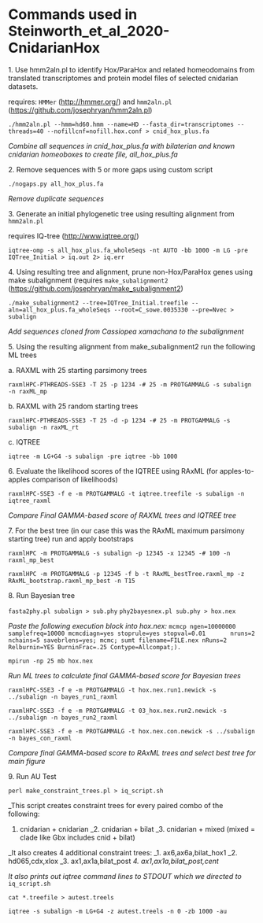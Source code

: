# Commands used in Steinworth_et_al_2020-CnidarianHox
1\. Use  hmm2aln.pl to identify Hox/ParaHox and related homeodomains from translated transcriptomes and protein model files of selected cnidarian datasets.

requires: `HMMer` (http://hmmer.org/) and `hmm2aln.pl` (https://github.com/josephryan/hmm2aln.pl)

 `./hmm2aln.pl --hmm=hd60.hmm --name=HD --fasta_dir=transcriptomes --threads=40 --nofillcnf=nofill.hox.conf > cnid_hox_plus.fa`

_Combine all sequences in cnid_hox_plus.fa with bilaterian and known cnidarian homeoboxes to create file, all_hox_plus.fa_

2\. Remove sequences with 5 or more gaps using custom script

 `./nogaps.py all_hox_plus.fa`

_Remove duplicate sequences_

3\. Generate an initial phylogenetic tree using resulting alignment from `hmm2aln.pl`

requires IQ-tree (http://www.iqtree.org/)

 `iqtree-omp -s all_hox_plus.fa_wholeSeqs -nt AUTO -bb 1000 -m LG -pre IQTree_Initial > iq.out 2> iq.err`

4\. Using resulting tree and alignment, prune non-Hox/ParaHox genes using make subalignment
(requires `make_subalignment2` (https://github.com/josephryan/make_subalignment2)

 `./make_subalignment2 --tree=IQTree_Initial.treefile --aln=all_hox_plus.fa_wholeSeqs --root=C_sowe.0035330 --pre=Nvec > subalign`

_Add sequences cloned from Cassiopea xamachana to the subalignment_

5\. Using the resulting alignment from make_subalignment2 run the following ML trees 

  a\. RAXML with 25 starting parsimony trees
  
   `raxmlHPC-PTHREADS-SSE3 -T 25 -p 1234 -# 25 -m PROTGAMMALG -s subalign -n raxML_mp`

  b\. RAXML with 25 random starting trees
  
   `raxmlHPC-PTHREADS-SSE3 -T 25 -d -p 1234 -# 25 -m PROTGAMMALG -s subalign -n raxML_rt`

  c\. IQTREE
  
   `iqtree -m LG+G4 -s subalign -pre iqtree -bb 1000`

6\. Evaluate the likelihood scores of the IQTREE using RAxML (for apples-to-apples comparison of likelihoods)

 `raxmlHPC-SSE3 -f e -m PROTGAMMALG -t iqtree.treefile -s subalign -n iqtree_raxml`

_Compare Final GAMMA-based score of RAXML trees and IQTREE tree_ 

7\. For the best tree (in our case this was the RAxML maximum parsimony starting tree) run and apply bootstraps

 `raxmlHPC -m PROTGAMMALG -s subalign -p 12345 -x 12345 -# 100 -n raxml_mp_best`
 
 `raxmlHPC -m PROTGAMMALG -p 12345 -f b -t RAxML_bestTree.raxml_mp -z RAxML_bootstrap.raxml_mp_best -n T15`

8\. Run Bayesian tree

`fasta2phy.pl subalign > sub.phy`
`phy2bayesnex.pl sub.phy > hox.nex`

_Paste the following execution block into hox.nex:_
`mcmcp ngen=10000000 samplefreq=10000 mcmcdiagn=yes stoprule=yes stopval=0.01       nruns=2 nchains=5 savebrlens=yes; mcmc; sumt filename=FILE.nex nRuns=2 Relburnin=YES BurninFrac=.25 Contype=Allcompat;).`

`mpirun -np 25 mb hox.nex`

_Run ML trees to calculate final GAMMA-based score for Bayesian trees_

`raxmlHPC-SSE3 -f e -m PROTGAMMALG -t hox.nex.run1.newick -s ../subalign -n bayes_run1_raxml`

`raxmlHPC-SSE3 -f e -m PROTGAMMALG -t 03_hox.nex.run2.newick -s ../subalign -n bayes_run2_raxml`

`raxmlHPC-SSE3 -f e -m PROTGAMMALG -t hox.nex.con.newick -s ../subalign -n bayes_con_raxml`

_Compare final GAMMA-based score to RAxML trees and select best tree for main figure_


9\. Run AU Test

 `perl make_constraint_trees.pl > iq_script.sh`

_This script creates constraint trees for every paired combo of the following:
   1. cnidarian + cnidarian
   _2. cnidarian + bilat
   _3. cnidarian + mixed (mixed = clade like Gbx includes cnid + bilat)

_It also creates 4 additional constraint trees:
   _1. ax6,ax6a,bilat_hox1
   _2. hd065,cdx,xlox
   _3. ax1,ax1a,bilat_post
   _4. ax1,ax1a,bilat_post,cent_

_It also prints out iqtree command lines to STDOUT which we directed to_ `iq_script.sh`

 `cat *.treefile > autest.treels`
 
 `iqtree -s subalign -m LG+G4 -z autest.treels -n 0 -zb 1000 -au`

